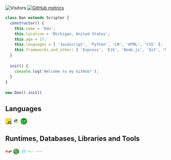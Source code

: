 ![Visitors](https://visitor-badge.laobi.icu/badge?page_id=Aesth3tical=Aesth3tical)
[![GitHub metrics](https://metrics.lecoq.io/Aesth3tical?languages=1&isocalendar=1&followup=1)](https://github.com/lowlighter/metrics)

```js
class Dan extends Scripter {
  constructor() {
    this.name = 'Dan';
    this.location = 'Michigan, United States';
    this.age = 17;
    this.languages = [ 'JavaScript', 'Python', 'C#', 'HTML', 'CSS' ];
    this.frameworks_and_other: [ 'Express', 'EJS', 'Node.js', 'Git', 'Mongodb' ];
  }
  
  init() {
    console.log('Welcome to my GitHub!');
  }
}

new Dan().init()
```

## Languages
<code><img height="20" src="https://raw.githubusercontent.com/github/explore/80688e429a7d4ef2fca1e82350fe8e3517d3494d/topics/javascript/javascript.png"></code>
<code><img height="20" src="https://raw.githubusercontent.com/github/explore/80688e429a7d4ef2fca1e82350fe8e3517d3494d/topics/python/python.png"></code>
<code><img height="20" src="https://raw.githubusercontent.com/github/explore/80688e429a7d4ef2fca1e82350fe8e3517d3494d/topics/csharp/csharp.png"></code>

## Runtimes, Databases, Libraries and Tools
<code><img height="20" src="https://raw.githubusercontent.com/github/explore/80688e429a7d4ef2fca1e82350fe8e3517d3494d/topics/git/git.png"></code>
<code><img height="20" src="https://raw.githubusercontent.com/github/explore/80688e429a7d4ef2fca1e82350fe8e3517d3494d/topics/nodejs/nodejs.png"></code>
<code><img height="20" src="https://raw.githubusercontent.com/github/explore/80688e429a7d4ef2fca1e82350fe8e3517d3494d/topics/react/react.png"></code>
<code><img height="20" src="https://raw.githubusercontent.com/github/explore/80688e429a7d4ef2fca1e82350fe8e3517d3494d/topics/mongodb/mongodb.png"></code>
<code><img height="20" src="https://raw.githubusercontent.com/github/explore/80688e429a7d4ef2fca1e82350fe8e3517d3494d/topics/express/express.png"></code>
